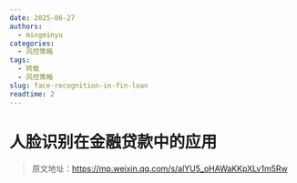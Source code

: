 ```yaml
---
date: 2025-06-27
authors:
  - mingminyu
categories:
  - 风控策略
tags:
  - 转载
  - 风控策略
slug: face-recognition-in-fin-loan
readtime: 2
---
```


# 人脸识别在金融贷款中的应用

> 原文地址：https://mp.weixin.qq.com/s/alYU5_oHAWaKKpXLv1m5Rw


